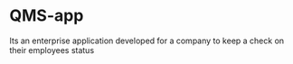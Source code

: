 # QMS-app
Its an enterprise application developed for a company to keep a check on their employees status
